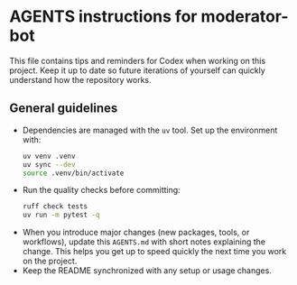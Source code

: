 # AGENTS instructions for moderator-bot

This file contains tips and reminders for Codex when working on this project.
Keep it up to date so future iterations of yourself can quickly understand how
the repository works.

## General guidelines

- Dependencies are managed with the `uv` tool. Set up the environment with:
  ```bash
  uv venv .venv
  uv sync --dev
  source .venv/bin/activate
  ```
- Run the quality checks before committing:
  ```bash
  ruff check tests
  uv run -m pytest -q
  ```
- When you introduce major changes (new packages, tools, or workflows), update
  this `AGENTS.md` with short notes explaining the change. This helps you get up
  to speed quickly the next time you work on the project.
- Keep the README synchronized with any setup or usage changes.

